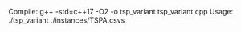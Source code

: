 Compile: g++ -std=c++17 -O2 -o tsp_variant tsp_variant.cpp
Usage: ./tsp_variant ./instances/TSPA.csvs